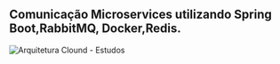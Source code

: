 ## Comunicação Microservices utilizando Spring Boot,RabbitMQ, Docker,Redis.
![Arquitetura Clound - Estudos](https://user-images.githubusercontent.com/83794216/222288872-ac3df120-803a-4b98-9358-7768e0cfe058.png)
